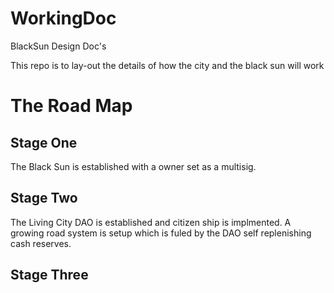 # WorkingDoc
BlackSun Design Doc's

This repo is to lay-out the details of how the city and the black sun will work

# The Road Map

## Stage One
The Black Sun is established with a owner set as a multisig.

## Stage Two
The Living City DAO is established and citizen ship is implmented.
A growing road system is setup which is fuled by the DAO self replenishing cash reserves.

## Stage Three
